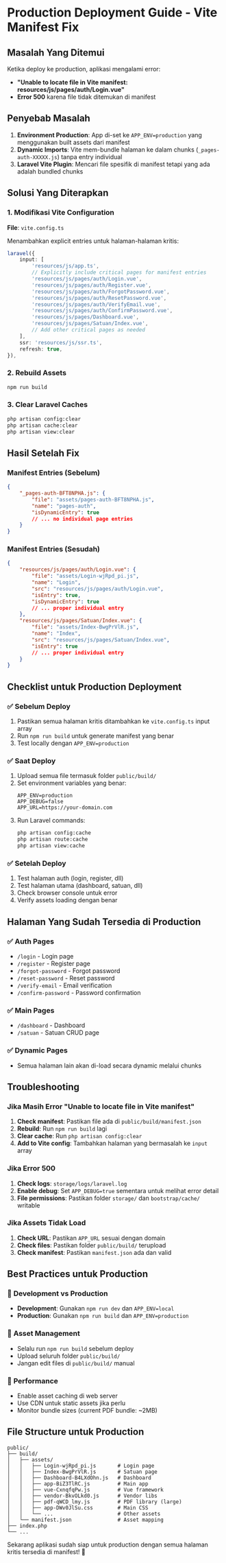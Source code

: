 # Production Deployment Guide - Vite Manifest Fix

## Masalah Yang Ditemui

Ketika deploy ke production, aplikasi mengalami error:

- **"Unable to locate file in Vite manifest: resources/js/pages/auth/Login.vue"**
- **Error 500** karena file tidak ditemukan di manifest

## Penyebab Masalah

1. **Environment Production**: App di-set ke `APP_ENV=production` yang menggunakan built assets dari manifest
2. **Dynamic Imports**: Vite mem-bundle halaman ke dalam chunks (`_pages-auth-XXXXX.js`) tanpa entry individual
3. **Laravel Vite Plugin**: Mencari file spesifik di manifest tetapi yang ada adalah bundled chunks

## Solusi Yang Diterapkan

### 1. Modifikasi Vite Configuration

**File**: `vite.config.ts`

Menambahkan explicit entries untuk halaman-halaman kritis:

```typescript
laravel({
    input: [
        'resources/js/app.ts',
        // Explicitly include critical pages for manifest entries
        'resources/js/pages/auth/Login.vue',
        'resources/js/pages/auth/Register.vue',
        'resources/js/pages/auth/ForgotPassword.vue',
        'resources/js/pages/auth/ResetPassword.vue',
        'resources/js/pages/auth/VerifyEmail.vue',
        'resources/js/pages/auth/ConfirmPassword.vue',
        'resources/js/pages/Dashboard.vue',
        'resources/js/pages/Satuan/Index.vue',
        // Add other critical pages as needed
    ],
    ssr: 'resources/js/ssr.ts',
    refresh: true,
}),
```

### 2. Rebuild Assets

```bash
npm run build
```

### 3. Clear Laravel Caches

```bash
php artisan config:clear
php artisan cache:clear
php artisan view:clear
```

## Hasil Setelah Fix

### Manifest Entries (Sebelum)

```json
{
    "_pages-auth-BFT8NPHA.js": {
        "file": "assets/pages-auth-BFT8NPHA.js",
        "name": "pages-auth",
        "isDynamicEntry": true
        // ... no individual page entries
    }
}
```

### Manifest Entries (Sesudah)

```json
{
    "resources/js/pages/auth/Login.vue": {
        "file": "assets/Login-wjRpd_pi.js",
        "name": "Login",
        "src": "resources/js/pages/auth/Login.vue",
        "isEntry": true,
        "isDynamicEntry": true
        // ... proper individual entry
    },
    "resources/js/pages/Satuan/Index.vue": {
        "file": "assets/Index-BwgPrVlR.js",
        "name": "Index",
        "src": "resources/js/pages/Satuan/Index.vue",
        "isEntry": true
        // ... proper individual entry
    }
}
```

## Checklist untuk Production Deployment

### ✅ **Sebelum Deploy**

1. Pastikan semua halaman kritis ditambahkan ke `vite.config.ts` input array
2. Run `npm run build` untuk generate manifest yang benar
3. Test locally dengan `APP_ENV=production`

### ✅ **Saat Deploy**

1. Upload semua file termasuk folder `public/build/`
2. Set environment variables yang benar:
    ```env
    APP_ENV=production
    APP_DEBUG=false
    APP_URL=https://your-domain.com
    ```
3. Run Laravel commands:
    ```bash
    php artisan config:cache
    php artisan route:cache
    php artisan view:cache
    ```

### ✅ **Setelah Deploy**

1. Test halaman auth (login, register, dll)
2. Test halaman utama (dashboard, satuan, dll)
3. Check browser console untuk error
4. Verify assets loading dengan benar

## Halaman Yang Sudah Tersedia di Production

### ✅ **Auth Pages**

- `/login` - Login page
- `/register` - Register page
- `/forgot-password` - Forgot password
- `/reset-password` - Reset password
- `/verify-email` - Email verification
- `/confirm-password` - Password confirmation

### ✅ **Main Pages**

- `/dashboard` - Dashboard
- `/satuan` - Satuan CRUD page

### ✅ **Dynamic Pages**

- Semua halaman lain akan di-load secara dynamic melalui chunks

## Troubleshooting

### Jika Masih Error "Unable to locate file in Vite manifest"

1. **Check manifest**: Pastikan file ada di `public/build/manifest.json`
2. **Rebuild**: Run `npm run build` lagi
3. **Clear cache**: Run `php artisan config:clear`
4. **Add to Vite config**: Tambahkan halaman yang bermasalah ke `input` array

### Jika Error 500

1. **Check logs**: `storage/logs/laravel.log`
2. **Enable debug**: Set `APP_DEBUG=true` sementara untuk melihat error detail
3. **File permissions**: Pastikan folder `storage/` dan `bootstrap/cache/` writable

### Jika Assets Tidak Load

1. **Check URL**: Pastikan `APP_URL` sesuai dengan domain
2. **Check files**: Pastikan folder `public/build/` terupload
3. **Check manifest**: Pastikan `manifest.json` ada dan valid

## Best Practices untuk Production

### 🔧 **Development vs Production**

- **Development**: Gunakan `npm run dev` dan `APP_ENV=local`
- **Production**: Gunakan `npm run build` dan `APP_ENV=production`

### 🔧 **Asset Management**

- Selalu run `npm run build` sebelum deploy
- Upload seluruh folder `public/build/`
- Jangan edit files di `public/build/` manual

### 🔧 **Performance**

- Enable asset caching di web server
- Use CDN untuk static assets jika perlu
- Monitor bundle sizes (current PDF bundle: ~2MB)

## File Structure untuk Production

```
public/
├── build/
│   ├── assets/
│   │   ├── Login-wjRpd_pi.js       # Login page
│   │   ├── Index-BwgPrVlR.js       # Satuan page
│   │   ├── Dashboard-B4LXdOhn.js   # Dashboard
│   │   ├── app-BiZ3TlRC.js         # Main app
│   │   ├── vue-CxnqfqPw.js         # Vue framework
│   │   ├── vendor-BkvOLkd0.js      # Vendor libs
│   │   ├── pdf-qWCD_lmy.js         # PDF library (large)
│   │   ├── app-DWv0JlSu.css        # Main CSS
│   │   └── ...                     # Other assets
│   └── manifest.json               # Asset mapping
├── index.php
└── ...
```

Sekarang aplikasi sudah siap untuk production dengan semua halaman kritis tersedia di manifest! 🚀
